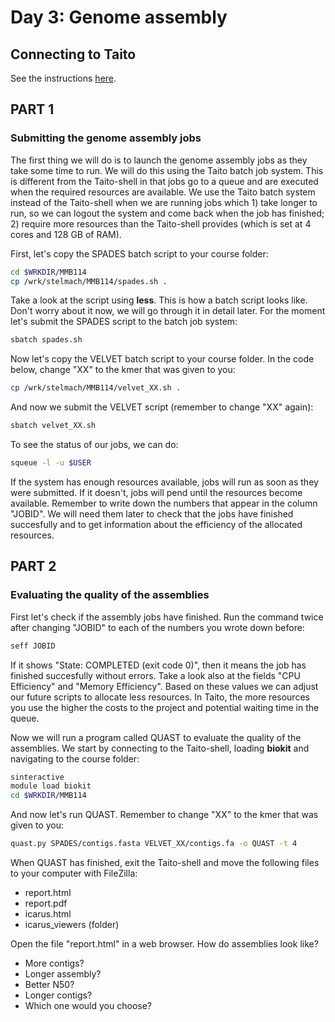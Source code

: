 # Day 3: Genome assembly

## Connecting to Taito

See the instructions [here](01-UNIX-and-CSC.md#connecting-to-taito).

## PART 1

### Submitting the genome assembly jobs

The first thing we will do is to launch the genome assembly jobs as they take some time to run. We will do this using the Taito batch job system. This is different from the Taito-shell in that jobs go to a queue and are executed when the required resources are available. We use the Taito batch system instead of the Taito-shell when we are running jobs which 1) take longer to run, so we can logout the system and come back when the job has finished; 2) require more resources than the Taito-shell provides (which is set at 4 cores and 128 GB of RAM).  

First, let's copy the SPADES batch script to your course folder:

```bash
cd $WRKDIR/MMB114
cp /wrk/stelmach/MMB114/spades.sh .
```

Take a look at the script using **less**. This is how a batch script looks like. Don't worry about it now, we will go through it in detail later. For the moment let's submit the SPADES script to the batch job system:

```bash
sbatch spades.sh
```

Now let's copy the VELVET batch script to your course folder. In the code below, change "XX" to the kmer that was given to you:

```bash
cp /wrk/stelmach/MMB114/velvet_XX.sh .
```

And now we submit the VELVET script (remember to change "XX" again):

```bash
sbatch velvet_XX.sh
```

To see the status of our jobs, we can do:

```bash
squeue -l -u $USER
```

If the system has enough resources available, jobs will run as soon as they were submitted. If it doesn't, jobs will pend until the resources become available. Remember to write down the numbers that appear in the column "JOBID". We will need them later to check that the jobs have finished succesfully and to get information about the efficiency of the allocated resources.

## PART 2

### Evaluating the quality of the assemblies

First let's check if the assembly jobs have finished. Run the command twice after changing "JOBID" to each of the numbers you wrote down before:

```bash
seff JOBID
```

If it shows "State: COMPLETED (exit code 0)", then it means the job has finished succesfully without errors. Take a look also at the fields "CPU Efficiency" and "Memory Efficiency". Based on these values we can adjust our future scripts to allocate less resources. In Taito, the more resources you use the higher the costs to the project and potential waiting time in the queue.  

Now we will run a program called QUAST to evaluate the quality of the assemblies. We start by connecting to the Taito-shell, loading **biokit** and navigating to the course folder:

```bash
sinteractive
module load biokit
cd $WRKDIR/MMB114
```

And now let's run QUAST. Remember to change "XX" to the kmer that was given to you:

```bash
quast.py SPADES/contigs.fasta VELVET_XX/contigs.fa -o QUAST -t 4
```

When QUAST has finished, exit the Taito-shell and move the following files to your computer with FileZilla:

* report.html
* report.pdf
* icarus.html
* icarus_viewers (folder)

Open the file "report.html" in a web browser. How do assemblies look like?

*	More contigs?
*	Longer assembly?
*	Better N50?
*	Longer contigs?
* Which one would you choose?
